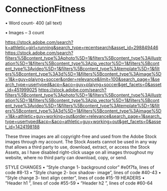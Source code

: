 # ConnectionFitness

•	Word count- 400 (all text)

•	Images – 3 count

      
https://stock.adobe.com/search?k=athletic+girl+running&search_type=recentsearch&asset_id=298849446
https://stock.adobe.com/search?filters%5Bcontent_type%3Aphoto%5D=1&filters%5Bcontent_type%3Aillustration%5D=1&filters%5Bcontent_type%3Azip_vector%5D=1&filters%5Bcontent_type%3Avideo%5D=1&filters%5Bcontent_type%3Atemplate%5D=1&filters%5Bcontent_type%3A3d%5D=1&filters%5Bcontent_type%3Aimage%5D=1&k=guy+plaiyng+soccer&order=relevance&limit=100&search_page=1&search_type=usertyped&acp=&aco=guy+plaiyng+soccer&get_facets=0&asset_id=451999025
https://stock.adobe.com/search?filters%5Bcontent_type%3Aphoto%5D=1&filters%5Bcontent_type%3Aillustration%5D=1&filters%5Bcontent_type%3Azip_vector%5D=1&filters%5Bcontent_type%3Avideo%5D=1&filters%5Bcontent_type%3Atemplate%5D=1&filters%5Bcontent_type%3A3d%5D=1&filters%5Bcontent_type%3Aimage%5D=1&k=athletic+guy+working+out&order=relevance&search_page=1&search_type=usertyped&acp=&aco=athletic+guy+working+out&get_facets=0&asset_id=1424198188

These three images are all copyright-free and used from the Adobe Stock images through my account. The Stock Assets cannot be used in any way that allows a third party to use, download, extract, or access the Stock Assets, as I have disabled right-click usage on all images throughout my website, where no third party can download, copy, or send.

STYLE CHANGES
•	“Style change 1- background color” #e0f7fa,  lines of code #8-13
•	“Style change 2- box shadow- image”,  lines of code #40-43
•	“Style change 3- text align center”, lines of code #15-19
HEADERS 
•	“Header h1 <ConnectionFitness>”, lines of code #55-59
•	“Header h2 <About the App>”,  lines of code #60-64
